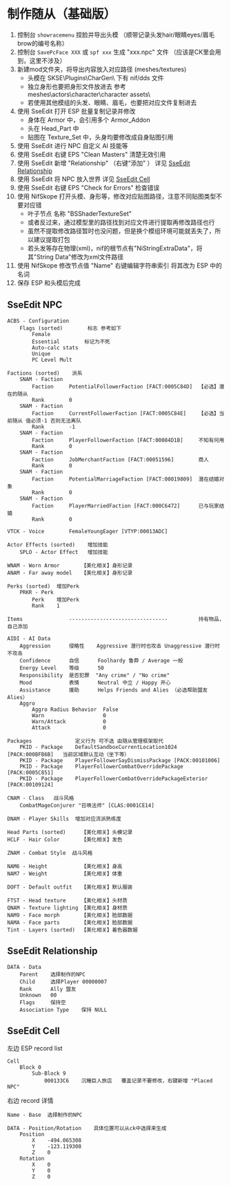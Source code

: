 # 制作随从（基础版）

1.  控制台 `showracemenu` 捏脸并导出头模 （顺带记录头发hair/眼睛eyes/眉毛brow的编号名称）
1.  控制台 `SavePcFace XXX` 或 `spf xxx` 生成 "xxx.npc" 文件 （应该是CK里会用到，这里不涉及）
1.  新建mod文件夹，将导出内容放入对应路径 (meshes/textures) 
    - 头模在 SKSE\Plugins\CharGen\ 下有 nif/dds 文件
    - 独立身形也要把身形文件放进去 参考 meshes\actors\character\character assets\
    - 若使用其他模组的头发、眼睛、眉毛，也要把对应文件复制进去
1.  使用 SseEdit 打开 ESP 批量复制记录并修改
    - 身体在 Armor 中，会引用多个 Armor_Addon
    - 头在 Head_Part 中
    - 贴图在 Texture_Set 中，头身均要修改成自身贴图引用
1.  使用 SseEdit 进行 NPC 自定义 AI 技能等
1.  使用 SseEdit 右键 EPS "Clean Masters" 清楚无效引用
1.  使用 SseEdit 新增 "Relationship" （右键“添加” ） 详见 [SseEdit Relationship](#sseedit-relationship)
1.  使用 SseEdit 将 NPC 放入世界 详见 [SseEdit Cell](#sseedit-cell)
1.  使用 SseEdit 右键 EPS "Check for Errors" 检查错误
1.  使用 NifSkope 打开头模、身形等，修改对应贴图路径，注意不同贴图类型不要对应错
    - 叶子节点 名称 "BSShaderTextureSet"
    - 或者反过来，通过模型里的路径找到对应文件进行提取再修改路径也行
    - 虽然不提取修改路径暂时也没问题，但是换个模组环境可能就丢失了，所以建议提取打包
    - 若头发等存在物理(xml)，nif的根节点有"NiStringExtraData"，将其"String Data"修改为xml文件路径
1.  使用 NifSkope 修改节点值 "Name" 右键编辑字符串索引 将其改为 ESP 中的名词
1.  保存 ESP 和头模后完成

## SseEdit NPC

```
ACBS - Configuration
    Flags (sorted)        标志 参考如下
        Female
        Essential        标记为不死
        Auto-calc stats
        Unique
        PC Level Mult

Factions (sorted)    派系
    SNAM - Faction
        Faction     PotentialFollowerFaction [FACT:0005C84D]  【必选】潜在的随从
        Rank        0
    SNAM - Faction
        Faction     CurrentFollowerFaction [FACT:0005C84E]    【必选】当前随从 值必须-1 否则无法离队
        Rank        -1
    SNAM - Faction
        Faction     PlayerFollowerFaction [FACT:00084D1B]     不知有何用
        Rank        0
    SNAM - Faction
        Faction     JobMerchantFaction [FACT:00051596]        商人
        Rank        0
    SNAM - Faction
        Faction     PotentialMarriageFaction [FACT:00019809]  潜在结婚对象
        Rank        0
    SNAM - Faction
        Faction     PlayerMarriedFaction [FACT:000C6472]      已与玩家结婚
        Rank        0

VTCK - Voice        FemaleYoungEager [VTYP:00013ADC]

Actor Effects (sorted)    增加技能
    SPLO - Actor Effect   增加技能

WNAM - Worn Armor       【美化相关】身形记录
ANAM - Far away model   【美化相关】身形记录

Perks (sorted)  增加Perk
    PRKR - Perk
        Perk    增加Perk
        Rank    1

Items               --------------------------------          持有物品，自己添加

AIDI - AI Data
    Aggression      侵略性    Aggressive 潜行时也攻击 Unaggressive 潜行时不攻击
    Confidence      自信      Foolhardy 鲁莽 / Average 一般
    Energy Level    等级      50
    Responsibility  是否犯罪  "Any crime" / "No crime"
    Mood            表情      Neutral 中立 / Happy 开心
    Assistance      援助      Helps Friends and Alies （必选帮助盟友Alies）
    Aggro
        Aggro Radius Behavior  False
        Warn                   0
        Warn/Attack            0
        Attack                 0

Packages              定义行为 可不选 由随从管理框架取代
    PKID - Package    DefaultSandboxCurrentLocation1024 [PACK:000BFB6B]   当前区域默认互动（坐下等）
    PKID - Package    PlayerFollowerSayDismissPackage [PACK:00101006]
    PKID - Package    PlayerFollowerCombatOverridePackage [PACK:0005C851]
    PKID - Package    PlayerFollowerCombatOverridePackageExterior [PACK:00109124]

CNAM - Class   战斗风格
    CombatMageConjurer "召唤法师" [CLAS:0001CE14]

DNAM - Player Skills  增加对应流派熟练度

Head Parts (sorted)     【美化相关】头模记录
HCLF - Hair Color       【美化相关】发色

ZNAM - Combat Style  战斗风格

NAM6 - Height           【美化相关】身高
NAM7 - Weight           【美化相关】体重

DOFT - Default outfit   【美化相关】默认服装

FTST - Head texture     【美化相关】头材质
QNAM - Texture lighting 【美化相关】身材质
NAM9 - Face morph       【美化相关】脸部数据
NAMA - Face parts       【美化相关】脸部数据
Tint - Layers (sorted)  【美化相关】着色器数据
```

## SseEdit Relationship

```
DATA - Data
    Parent    选择制作的NPC
    Child     选择Player 00000007
    Rank      Ally 盟友
    Unknown   00
    Flags     保持空
    Association Type    保持 NULL
```

## SseEdit Cell

左边 ESP record list

```
Cell
    Block 0
        Sub-Block 9
            000133C6    沉睡巨人旅店   覆盖记录不要修改，右键新增 "Placed NPC"
```

右边 record 详情

```
Name - Base  选择制作的NPC

DATA - Position/Rotation    具体位置可以从ck中选择来生成
    Position
        X    -494.065308
        Y    -123.119308
        Z    0
    Rotation
        X    0
        Y    0
        Z    0
```
